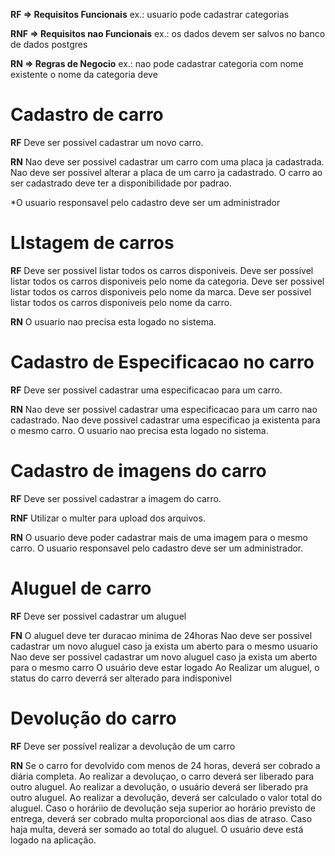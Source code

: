 **RF => Requisitos Funcionais**
ex.: usuario pode cadastrar categorias

**RNF => Requisitos nao Funcionais**
ex.: os dados devem ser salvos no banco de dados postgres

**RN => Regras de Negocio**
ex.: nao pode cadastrar categoria com nome existente
o nome da categoria deve

# Cadastro de carro

**RF**
Deve ser possivel cadastrar um novo carro.

**RN**
Nao deve ser possivel cadastrar um carro com uma placa ja cadastrada.
Nao deve ser possivel alterar a placa de um carro ja cadastrado.
O carro ao ser cadastrado deve ter a disponibilidade por padrao.

\*O usuario responsavel pelo cadastro deve ser um administrador

# LIstagem de carros

**RF**
Deve ser possivel listar todos os carros disponiveis.
Deve ser possivel listar todos os carros disponiveis pelo nome da categoria.
Deve ser possivel listar todos os carros disponiveis pelo nome da marca.
Deve ser possivel listar todos os carros disponiveis pelo nome da carro.

**RN**
O usuario nao precisa esta logado no sistema.

# Cadastro de Especificacao no carro

**RF**
Deve ser possivel cadastrar uma especificacao para um carro.

**RN**
Nao deve ser possivel cadastrar uma especificacao para um carro nao cadastrado.
Nao deve possivel cadastrar uma especificao ja existenta para o mesmo carro.
O usuario nao precisa esta logado no sistema.

# Cadastro de imagens do carro

**RF**
Deve ser possivel cadastrar a imagem do carro.

**RNF**
Utilizar o multer para upload dos arquivos.

**RN**
O usuario deve poder cadastrar mais de uma imagem para o mesmo carro.
O usuario responsavel pelo cadastro deve ser um administrador.

# Aluguel de carro

**RF**
Deve ser possivel cadastrar um aluguel

**FN**
O aluguel deve ter duracao minima de 24horas
Nao deve ser possivel cadastrar um novo aluguel caso ja exista um aberto para o mesmo usuario
Nao deve ser possivel cadastrar um novo aluguel caso ja exista um aberto para o mesmo carro
O usuário deve estar logado
Ao Realizar um aluguel, o status do carro deverrá ser alterado para indisponivel

# Devolução do carro

**RF**
Deve ser possível realizar a devolução de um carro

**RN**
Se o carro for devolvido com menos de 24 horas, deverá ser cobrado a diária completa.
Ao realizar a devoluçao, o carro deverá ser liberado para outro aluguel.
Ao realizar a devolução, o usuário deverá ser liberado pra outro aluguel.
Ao realizar a devolução, deverá ser calculado o valor total do aluguel.
Caso o horáriio de devolução seja superior ao horário previsto de entrega, deverá ser cobrado multa proporcional aos dias de atraso.
Caso haja multa, deverá ser somado ao total do aluguel.
O usuário deve está logado na aplicação.
